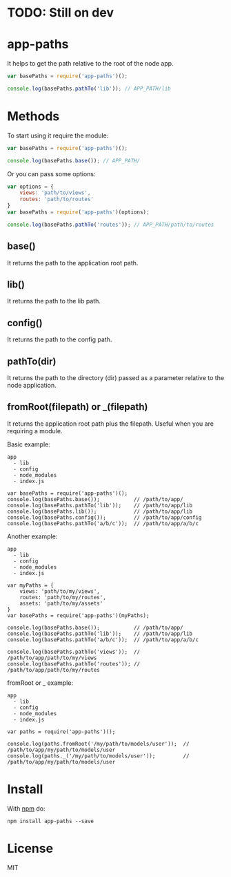 # TODO: Still on dev

# app-paths

It helps to get the path relative to the root of the node app.

```js
var basePaths = require('app-paths')();

console.log(basePaths.pathTo('lib')); // APP_PATH/lib
```

# Methods

To start using it require the module:

```js
var basePaths = require('app-paths')();

console.log(basePaths.base()); // APP_PATH/

```
Or you can pass some options:

```js
var options = {
    views: 'path/to/views',
    routes: 'path/to/routes'
}
var basePaths = require('app-paths')(options);

console.log(basePaths.pathTo('routes')); // APP_PATH/path/to/routes

```
## base()

It returns the path to the application root path.

## lib()

It returns the path to the lib path.

## config()

It returns the path to the config path.

## pathTo(dir)

It returns the path to the directory (dir) passed as a parameter relative to the node application.

## fromRoot(filepath) or _(filepath)

It returns the application root path plus the filepath. Useful when you are requiring a module.

Basic example:
```
app
  - lib
  - config
  - node_modules
  - index.js

var basePaths = require('app-paths')();
console.log(basePaths.base());           // /path/to/app/
console.log(basePaths.pathTo('lib'));    // /path/to/app/lib
console.log(basePaths.lib());            // /path/to/app/lib
console.log(basePaths.config());         // /path/to/app/config
console.log(basePaths.pathTo('a/b/c'));  // /path/to/app/a/b/c
```

Another example:

```
app
  - lib
  - config
  - node_modules
  - index.js

var myPaths = {
    views: 'path/to/my/views',
    routes: 'path/to/my/routes',
    assets: 'path/to/my/assets'
}
var basePaths = require('app-paths')(myPaths);

console.log(basePaths.base());           // /path/to/app/
console.log(basePaths.pathTo('lib'));    // /path/to/app/lib
console.log(basePaths.pathTo('a/b/c'));  // /path/to/app/a/b/c

console.log(basePaths.pathTo('views'));  // /path/to/app/path/to/my/views
console.log(basePaths.pathTo('routes')); // /path/to/app/path/to/my/routes
```

fromRoot or _ example:

```
app
  - lib
  - config
  - node_modules
  - index.js

var paths = require('app-paths')();

console.log(paths.fromRoot('/my/path/to/models/user'));  // /path/to/app/my/path/to/models/user
console.log(paths._('/my/path/to/models/user'));         // /path/to/app/my/path/to/models/user
```

# Install

With [npm](http://npmjs.org) do:

```
npm install app-paths --save
```
# License

MIT
